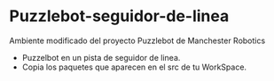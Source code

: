 # Puzzlebot-seguidor-de-linea
Ambiente modificado del proyecto Puzzlebot de Manchester Robotics
- Puzzelbot en un pista de seguidor de linea.
- Copia los paquetes que aparecen en el src de tu WorkSpace.

